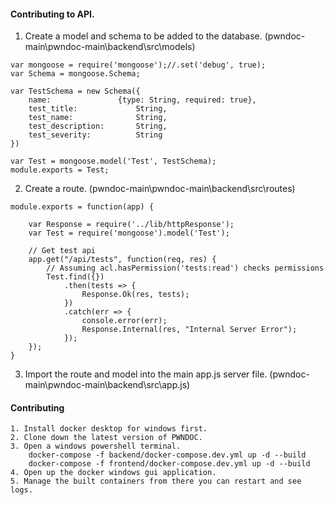#### Contributing to API.

1. Create a model and schema to be added to the database. (pwndoc-main\\pwndoc-main\\backend\\src\\models)
```
var mongoose = require('mongoose');//.set('debug', true);
var Schema = mongoose.Schema;

var TestSchema = new Schema({
    name:               {type: String, required: true},
    test_title:             String,
    test_name:              String,
    test_description:       String,
    test_severity:          String
})

var Test = mongoose.model('Test', TestSchema);
module.exports = Test;
```

2. Create a route. (pwndoc-main\\pwndoc-main\\backend\\src\\routes)
```
module.exports = function(app) {

    var Response = require('../lib/httpResponse');
    var Test = require('mongoose').model('Test');

    // Get test api
    app.get("/api/tests", function(req, res) {
        // Assuming acl.hasPermission('tests:read') checks permissions
        Test.find({})
            .then(tests => {
                Response.Ok(res, tests);
            })
            .catch(err => {
                console.error(err);
                Response.Internal(res, "Internal Server Error");
            });
    });
}
```

3. Import the route and model into the main app.js server file. (pwndoc-main\\pwndoc-main\\backend\\src\\app.js)

#### Contributing

```
1. Install docker desktop for windows first.
2. Clone down the latest version of PWNDOC.
3. Open a windows powershell terminal.
	docker-compose -f backend/docker-compose.dev.yml up -d --build
	docker-compose -f frontend/docker-compose.dev.yml up -d --build
4. Open up the docker windows gui application.
5. Manage the built containers from there you can restart and see logs.

```
